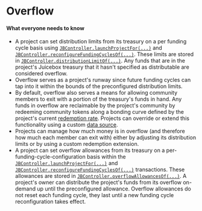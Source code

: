 # Overflow

#### What everyone needs to know

* A project can set distribution limits from its treasury on a per funding cycle basis using [`JBController.launchProjectFor(...)`](/dev/api/contracts/or-controllers/jbcontroller/write/launchprojectfor.md) and [`JBController.reconfigureFundingCyclesOf(...)`](/dev/api/contracts/or-controllers/jbcontroller/write/reconfigurefundingcyclesof.md). These limits are stored in [`JBController.distributionLimitOf(...)`](/dev/api/contracts/or-controllers/jbcontroller/read/distributionlimitof.md). Any funds that are in the project's Juicebox treasury that it hasn't specified as distributable are considered overflow.
* Overflow serves as a project's runway since future funding cycles can tap into it within the bounds of the preconfigured distribution limits.
* By default, overflow also serves a means for allowing community members to exit with a portion of the treasury's funds in hand. Any funds in overflow are reclaimable by the project's community by redeeming community tokens along a bonding curve defined by the project's current [redemption rate](redemption-rate.md). Projects can override or extend this functionality using a custom [data source](data-source.md).
* Projects can manage how much money is in overflow (and therefore how much each member can exit with) either by adjusting its distribution limits or by using a custom redemption extension.
* A project can set overflow allowances from its treasury on a per-funding-cycle-configuration basis within the [`JBController.launchProjectFor(...)`](/dev/api/contracts/or-controllers/jbcontroller/write/launchprojectfor.md) and [`JBController.reconfigureFundingCyclesOf(...)`](/dev/api/contracts/or-controllers/jbcontroller/write/reconfigurefundingcyclesof.md) transactions. These allowances are stored in [`JBController.overflowAllowancesOf(...)`](/dev/api/contracts/or-controllers/jbcontroller/read/overflowallowanceof.md). A project's owner can distribute the project's funds from its overflow on-demand up until the preconfigured allowance. Overflow allowances do not reset each funding cycle, they last until a new funding cycle reconfiguration takes effect.

